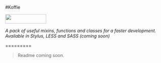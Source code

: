 #Koffie

<img src="http://benschwarz.github.io/bower-badges/badge@2x.png" width="130" height="30">

*A pack of useful mixins, functions and classes for a faster development. Available in Stylus, LESS and SASS (coming soon)*

=========

> Readme coming soon.
